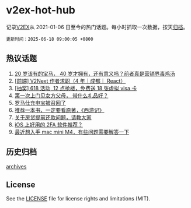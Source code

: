 # v2ex-hot-hub

 记录[V2EX](https://www.v2ex.com/)从 2021-01-06 日至今的热门话题。每小时抓取一次数据，按天[归档](archives)。

`更新时间：2025-06-18 09:00:05 +0800`

## 热议话题

1. [20 岁该有的宝马， 40 岁才拥有，还有意义吗？前者真是营销界毒鸡汤](https://www.v2ex.com/t/1139066)
1. [[前端] V2Next 作者求职（4 年｜成都｜ React）](https://www.v2ex.com/t/1139047)
1. [[抽奖] 618 活动, 12 点抢楼，免费送 18 张虚拟 visa 卡](https://www.v2ex.com/t/1139126)
1. [第一次上门见女方父母， 带什么礼品好？](https://www.v2ex.com/t/1139071)
1. [罗马仕充电宝被召回了](https://www.v2ex.com/t/1139041)
1. [推荐一本书，一定要看原著，《西游记》](https://www.v2ex.com/t/1139038)
1. [关于房贷提前还款问题，请教大家](https://www.v2ex.com/t/1139184)
1. [iOS 上好用的 2FA 软件推荐？](https://www.v2ex.com/t/1139101)
1. [最近想入手 mac mini M4，有些问题需要解答一下](https://www.v2ex.com/t/1139037)

## 历史归档

[archives](archives)

## License

See the [LICENSE](LICENSE) file for license rights and limitations (MIT).
